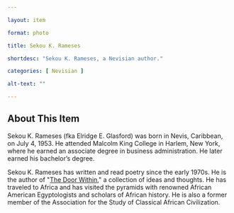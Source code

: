 ```yaml
--- 

layout: item

format: photo 

title: Sekou K. Rameses 

shortdesc: "Sekou K. Rameses, a Nevisian author."

categories: [ Nevisian ] 

alt-text: ""

--- 
```


## About This Item 

Sekou K. Rameses (fka Elridge E. Glasford) was born in Nevis, Caribbean, on July 4, 1953. He attended Malcolm King College in Harlem, New York, where he earned an associate degree in business administration. He later earned his bachelor’s degree.

  Sekou K. Rameses has written and read poetry since the early 1970s. He is the author of "[The Door Within](https://cfbcworks.github.io/Independence40SKN/items/SKN40Book45.html)," a collection of ideas and thoughts. He has traveled to Africa and has visited the pyramids with renowned African American Egyptologists and scholars of African history. He is also a former member of the Association for the Study of Classical African Civilization. 

